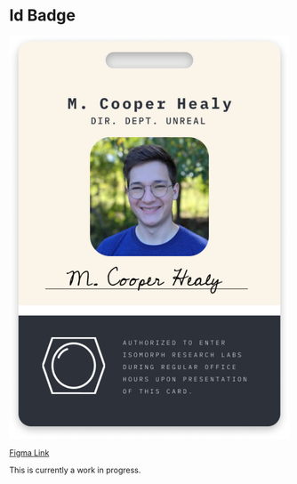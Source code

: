 # Id Badge
![Id-Badge](Id-Badge.png)

[Figma Link](https://www.figma.com/file/AySmI225T02HT1z1XbURSF/Untitled?node-id=0%3A1)

This is currently a work in progress.
